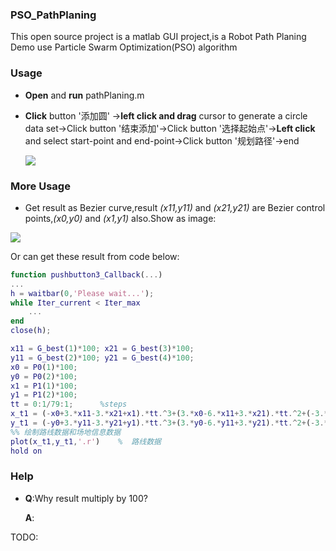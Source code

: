 ### PSO_PathPlaning

This open source project is a matlab GUI project,is a Robot Path Planing Demo use Particle Swarm Optimization(PSO) algorithm

### Usage

- **Open** and **run** pathPlaning.m

- **Click** button '添加圆' ->**left click and drag** cursor to generate a circle data set->Click button '结束添加'->Click button '选择起始点'->**Left click** and select start-point and end-point->Click button '规划路径'->end

  ![](https://git-resources-1258054708.cos.ap-chengdu.myqcloud.com/pathplaning.png)

### More Usage

- Get result as Bezier curve,result *(x11,y11)* and *(x21,y21)* are Bezier control points,*(x0,y0)* and *(x1,y1)* also.Show as image:

![](https://git-resources-1258054708.cos.ap-chengdu.myqcloud.com/bezier_control_points_roughly.png)

Or can get these result from code below:

```matlab
function pushbutton3_Callback(...)
...
h = waitbar(0,'Please wait...');
while Iter_current < Iter_max
    ...
end
close(h);

x11 = G_best(1)*100; x21 = G_best(3)*100;
y11 = G_best(2)*100; y21 = G_best(4)*100;
x0 = P0(1)*100;
y0 = P0(2)*100;
x1 = P1(1)*100;
y1 = P1(2)*100;
tt = 0:1/79:1;		%steps
x_t1 = (-x0+3.*x11-3.*x21+x1).*tt.^3+(3.*x0-6.*x11+3.*x21).*tt.^2+(-3.*x0+3.*x11).*tt+x0;
y_t1 = (-y0+3.*y11-3.*y21+y1).*tt.^3+(3.*y0-6.*y11+3.*y21).*tt.^2+(-3.*y0+3.*y11).*tt+y0;
%% 绘制路线数据和场地信息数据
plot(x_t1,y_t1,'.r')    %  路线数据
hold on
```

### Help

- **Q**:Why result multiply by 100?

  **A**:

TODO: 